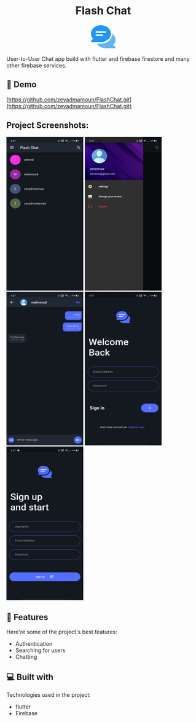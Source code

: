 <h1 align="center" id="title">Flash Chat</h1>

<p align="center"><img src="https://github.com/zeyadmamoun/FlashChat/blob/main/screenshots/chat%20(1).png?raw=true" alt="project-image"></p>

<p id="description">User-to-User Chat app build with flutter and firebase firestore and many other firebase services.</p>

<h2>🚀 Demo</h2>

[https://github.com/zeyadmamoun/FlashChat.git](https://github.com/zeyadmamoun/FlashChat.git)

<h2>Project Screenshots:</h2>

<img src="https://github.com/zeyadmamoun/FlashChat/blob/main/screenshots/Screenshot_2021-10-05-18-37-20-61_6409b7512cbeeae2c1f0ef88e4430faf.jpg?raw=true" alt="project-screenshot" width="200" height="400/">

<img src="https://github.com/zeyadmamoun/FlashChat/blob/main/screenshots/Screenshot_2021-10-05-18-37-24-07_6409b7512cbeeae2c1f0ef88e4430faf.jpg?raw=true" alt="project-screenshot" width="200" height="400/">

<img src="https://github.com/zeyadmamoun/FlashChat/blob/main/screenshots/Screenshot_2021-10-05-18-37-32-82_6409b7512cbeeae2c1f0ef88e4430faf.jpg?raw=true" alt="project-screenshot" width="200" height="400/">

<img src="https://github.com/zeyadmamoun/FlashChat/blob/main/screenshots/Screenshot_2021-10-05-18-37-44-50_6409b7512cbeeae2c1f0ef88e4430faf.jpg?raw=true" alt="project-screenshot" width="200" height="400/">

<img src="https://github.com/zeyadmamoun/FlashChat/blob/main/screenshots/Screenshot_2021-10-05-18-37-47-75_6409b7512cbeeae2c1f0ef88e4430faf.jpg?raw=true" alt="project-screenshot" width="200" height="400/">

  
  
<h2>🧐 Features</h2>

Here're some of the project's best features:

*   Authentication
*   Searching for users
*   Chatting

  
  
<h2>💻 Built with</h2>

Technologies used in the project:

*   flutter
*   Firebase
